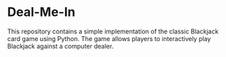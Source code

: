 # Deal-Me-In
This repository contains a simple implementation of the classic Blackjack card game using Python. The game allows players to interactively play Blackjack against a computer dealer.  
